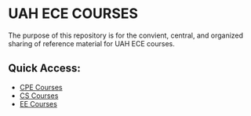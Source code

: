 # UAH ECE COURSES
The purpose of this repository is for the convient, central, and organized sharing of reference material for UAH ECE courses.

## Quick Access:
- [CPE Courses](https://github.com/SurvivingECE/UAH_ECE_COURSES/tree/main/UAH_COURSES/CPE)
- [CS Courses](https://github.com/SurvivingECE/UAH_ECE_COURSES/tree/main/UAH_COURSES/CS)
- [EE Courses](https://github.com/SurvivingECE/UAH_ECE_COURSES/tree/main/UAH_COURSES/EE)
